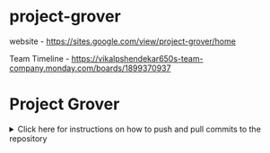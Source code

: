 # project-grover
website - https://sites.google.com/view/project-grover/home

Team Timeline - https://vikalpshendekar650s-team-company.monday.com/boards/1899370937


# Project Grover

<details>
<summary>Click here for instructions on how to push and pull commits to the repository</summary>
  
## Table of Contents
1. [Getting Started](#getting-started)
2. [Creating a New Branch](#creating-a-new-branch)
3. [Pushing Changes](#pushing-changes)
4. [Pulling Changes](#pulling-changes)
5. [Submitting a Pull Request](#submitting-a-pull-request)
6. [Branching Strategy](#branching-strategy)
7. [Pull Request Review Process](#pull-request-review-process)

## Getting Started

Before you start working on this project, ensure you have cloned the repository to your local machine:
```bash
git clone https://github.com/meh-maw/project-grover.git
cd repository-name
```
Ensure you are working in a branch other than `main` before making any changes.

## Creating a New Branch

To keep the `main` branch stable and clean, all work should be done in separate branches. Follow these steps to create a new branch:

1. **Fetch the latest changes** from the remote repository:

```bash
git fetch origin
```

2. **Create a new branch** and switch to it:

```bash
git checkout -b <your-branch-name>
```
Replace `<your-branch-name>` with a meaningful name related to the feature or bug fix you are working on.

3. **Push your branch to the remote repository**:

```bash
git push -u origin <your-branch-name>
```

## Pushing Changes

Once you have made changes in your branch, follow these steps to commit and push them:

1. **Stage the changes** you want to commit:
```bash
git add .
```

2. **Commit your changes** with a meaningful message:
```bash
git commit -m "Your commit message"
```

3. **Push your changes** to the remote branch:
```bash
git push origin <your-branch-name>
```

## Pulling Changes

Before starting new work or when you want to integrate the latest changes from the `main` branch into your branch, you should pull the latest updates:

1. **Switch to the `main` branch**:

```bash
git checkout main
```

2. **Pull the latest changes** from the remote `main` branch:

```bash
git pull origin main
```

3. **Switch back to your branch**:

```bash
git checkout <your-branch-name>
```

4. **Merge `main` into your branch** to incorporate the latest changes:

```bash
git merge main
```

## Submitting a Pull Request

When you are ready to submit your changes for review, follow these steps:

1. **Push your branch** to the remote repository:

```bash
git push origin <your-branch-name>
```

2. **Create a pull request** on GitHub:

- Go to the repository on GitHub.
- Click on the "Compare & pull request" button.
- Add a title and description for your pull request.
- Ensure the base branch is `main` and the compare branch is your branch.
- Click "Create pull request".

## Branching Strategy

We follow a branching strategy where all development is done on branches other than `main`. This helps keep the `main` branch stable and deployable. Each feature, bug fix, or task should have its own branch.

- **Feature Branches**: Branches for new features (e.g., `feature/new-login-page`).
- **Bug Fixes**: Branches for bug fixes (e.g., `bugfix/fix-login-error`).
- **Hotfixes**: Quick fixes that need to be merged into `main` immediately (e.g., `hotfix/security-patch`).

## Pull Request Review Process

All pull requests will be reviewed by at least one other team member before being merged into the `main` branch. Here's the review process:

1. **Create the pull request** as described above.
2. **Wait for a reviewer** to approve your changes. You may receive feedback or requests for changes.
3. **Make any requested changes** and push them to your branch.
4. **Once approved**, the reviewer will merge the pull request into `main`.

### Important Notes

- **Do not push directly to `main`**. Always work in a branch and submit a pull request.
- **Keep your branch updated** with `main` to avoid conflicts during the merge process.
- **Review other team members' pull requests** to help maintain code quality.
</details>

